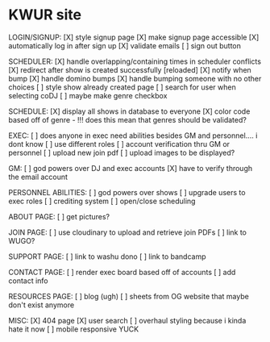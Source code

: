 # KWUR site

LOGIN/SIGNUP:
[X] style signup page
[X] make signup page accessible
[X] automatically log in after sign up 
[X] validate emails
[ ] sign out button


SCHEDULER:
[X] handle overlapping/containing times in scheduler conflicts
[X] redirect after show is created successfully [reloaded]
[X] notify when bump
[X] handle domino bumps 
[X] handle bumping someone with no other choices
[ ] style show already created page
[ ] search for user when selecting coDJ
[ ] maybe make genre checkbox

SCHEDULE: 
[X] display all shows in database to everyone
[X] color code based off of genre
    - !!! does this mean that genres should be validated? 

EXEC: 
[ ] does anyone in exec need abilities besides GM and personnel.... i dont know
[ ] use different roles 
[ ] account verification thru GM or personnel
[ ] upload new join pdf 
[ ] upload images to be displayed? 

GM:
[ ] god powers over DJ and exec accounts
[X] have to verify through the email account


PERSONNEL ABILITIES:
[ ] god powers over shows
[ ] upgrade users to exec roles
[ ] crediting system
[ ] open/close scheduling

ABOUT PAGE:
[ ] get pictures?

JOIN PAGE:
[ ] use cloudinary to upload and retrieve join PDFs
[ ] link to WUGO?

SUPPORT PAGE:
[ ] link to washu dono
[ ] link to bandcamp


CONTACT PAGE:
[ ] render exec board based off of accounts
[ ] add contact info 

RESOURCES PAGE: 
[ ] blog (ugh)
[ ] sheets from OG website that maybe don't exist anymore

MISC:
[X] 404 page
[X] user search
[ ] overhaul styling because i kinda hate it now
[ ] mobile responsive YUCK
